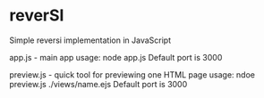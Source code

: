 # reverSI
Simple reversi implementation in JavaScript

app.js - main app
usage: node app.js
Default port is 3000


preview.js - quick tool for previewing one HTML page
usage: ndoe preview.js ./views/name.ejs
Default port is 3000
